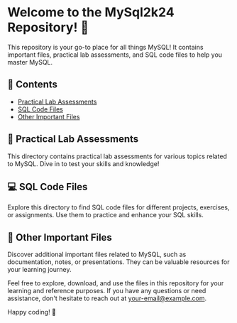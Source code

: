 # Welcome to the MySql2k24 Repository! 🚀

This repository is your go-to place for all things MySQL! It contains important files, practical lab assessments, and SQL code files to help you master MySQL.

## 📂 Contents

- [Practical Lab Assessments](lab-assessments/)
- [SQL Code Files](sql-code/)
- [Other Important Files](other-files/)

## 🧪 Practical Lab Assessments

This directory contains practical lab assessments for various topics related to MySQL. Dive in to test your skills and knowledge!

## 💻 SQL Code Files

Explore this directory to find SQL code files for different projects, exercises, or assignments. Use them to practice and enhance your SQL skills.

## 📄 Other Important Files

Discover additional important files related to MySQL, such as documentation, notes, or presentations. They can be valuable resources for your learning journey.

Feel free to explore, download, and use the files in this repository for your learning and reference purposes. If you have any questions or need assistance, don't hesitate to reach out at [your-email@example.com](mailto:your-email@example.com).

Happy coding! 💪
